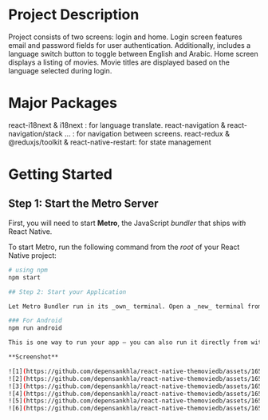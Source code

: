 # Project Description
Project consists of two screens: login and home.
Login screen features email and password fields for user authentication.
Additionally, includes a language switch button to toggle between English and Arabic.
Home screen displays a listing of movies.
Movie titles are displayed based on the language selected during login.

# Major Packages
react-i18next & i18next : for language translate.
react-navigation & react-navigation/stack ... : for navigation between screens.
react-redux & @reduxjs/toolkit & react-native-restart: for state management 

# Getting Started
## Step 1: Start the Metro Server

First, you will need to start **Metro**, the JavaScript _bundler_ that ships _with_ React Native.

To start Metro, run the following command from the _root_ of your React Native project:

```bash
# using npm
npm start

## Step 2: Start your Application

Let Metro Bundler run in its _own_ terminal. Open a _new_ terminal from the _root_ of your React Native project. Run the following command to start your _Android_ app:

### For Android
npm run android

This is one way to run your app — you can also run it directly from within Android Studio respectively.

**Screenshot**

![1](https://github.com/depensankhla/react-native-themoviedb/assets/16592486/b431ee11-e7a5-453a-9717-3a2697dd1bbb)
![2](https://github.com/depensankhla/react-native-themoviedb/assets/16592486/d5687440-7ee4-44f7-b012-51a7308e75c1)
![3](https://github.com/depensankhla/react-native-themoviedb/assets/16592486/a7f1eb58-75e7-4dc8-a2cd-3d404ba6eec0)
![4](https://github.com/depensankhla/react-native-themoviedb/assets/16592486/10f4d6e8-e4ca-4466-b515-0cb9ba6c8326)
![5](https://github.com/depensankhla/react-native-themoviedb/assets/16592486/8f5946a3-ef10-4154-b820-d47f6297dfef)
![6](https://github.com/depensankhla/react-native-themoviedb/assets/16592486/16ea3e1b-ab8d-4286-8e3a-c651a321eda6)
